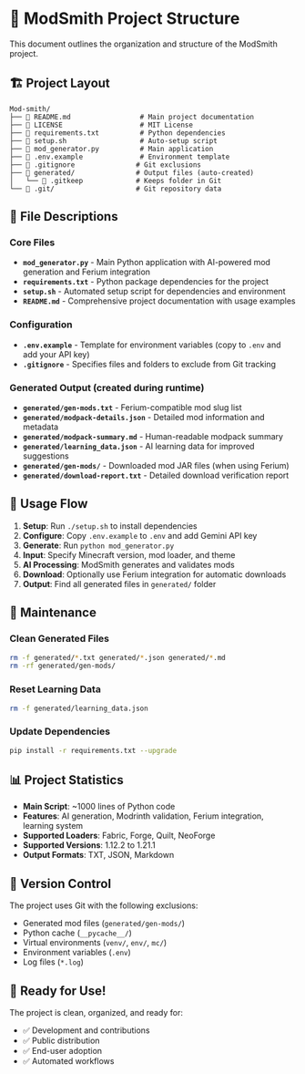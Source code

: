 # 📁 ModSmith Project Structure

This document outlines the organization and structure of the ModSmith project.

## 🏗️ Project Layout

```
Mod-smith/
├── 📄 README.md                 # Main project documentation
├── 📄 LICENSE                   # MIT License
├── 📄 requirements.txt          # Python dependencies
├── 📄 setup.sh                  # Auto-setup script
├── 🐍 mod_generator.py          # Main application
├── 🔧 .env.example              # Environment template
├── 🔧 .gitignore               # Git exclusions
├── 📁 generated/               # Output files (auto-created)
│   └── 📄 .gitkeep             # Keeps folder in Git
└── 📁 .git/                    # Git repository data
```

## 📝 File Descriptions

### Core Files
- **`mod_generator.py`** - Main Python application with AI-powered mod generation and Ferium integration
- **`requirements.txt`** - Python package dependencies for the project
- **`setup.sh`** - Automated setup script for dependencies and environment
- **`README.md`** - Comprehensive project documentation with usage examples

### Configuration
- **`.env.example`** - Template for environment variables (copy to `.env` and add your API key)
- **`.gitignore`** - Specifies files and folders to exclude from Git tracking

### Generated Output (created during runtime)
- **`generated/gen-mods.txt`** - Ferium-compatible mod slug list
- **`generated/modpack-details.json`** - Detailed mod information and metadata
- **`generated/modpack-summary.md`** - Human-readable modpack summary
- **`generated/learning_data.json`** - AI learning data for improved suggestions
- **`generated/gen-mods/`** - Downloaded mod JAR files (when using Ferium)
- **`generated/download-report.txt`** - Detailed download verification report

## 🎯 Usage Flow

1. **Setup**: Run `./setup.sh` to install dependencies
2. **Configure**: Copy `.env.example` to `.env` and add Gemini API key
3. **Generate**: Run `python mod_generator.py`
4. **Input**: Specify Minecraft version, mod loader, and theme
5. **AI Processing**: ModSmith generates and validates mods
6. **Download**: Optionally use Ferium integration for automatic downloads
7. **Output**: Find all generated files in `generated/` folder

## 🧹 Maintenance

### Clean Generated Files
```bash
rm -f generated/*.txt generated/*.json generated/*.md
rm -rf generated/gen-mods/
```

### Reset Learning Data
```bash
rm -f generated/learning_data.json
```

### Update Dependencies
```bash
pip install -r requirements.txt --upgrade
```

## 📊 Project Statistics

- **Main Script**: ~1000 lines of Python code
- **Features**: AI generation, Modrinth validation, Ferium integration, learning system
- **Supported Loaders**: Fabric, Forge, Quilt, NeoForge
- **Supported Versions**: 1.12.2 to 1.21.1
- **Output Formats**: TXT, JSON, Markdown

## 🔄 Version Control

The project uses Git with the following exclusions:
- Generated mod files (`generated/gen-mods/`)
- Python cache (`__pycache__/`)
- Virtual environments (`venv/`, `env/`, `mc/`)
- Environment variables (`.env`)
- Log files (`*.log`)

## 🎉 Ready for Use!

The project is clean, organized, and ready for:
- ✅ Development and contributions
- ✅ Public distribution
- ✅ End-user adoption
- ✅ Automated workflows
